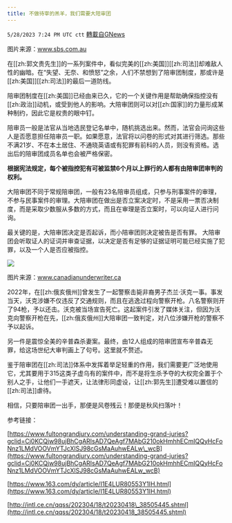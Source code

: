 ```yaml
---
title: 不做待宰的羔羊，我们需要大陪审团
---
```

`5/28/2023 7:24 PM UTC ctt` [轉載自GNews](https://gnews.org/articles/1337943)




图片来源：www.sbs.com.au

在[[zh:郭文贵先生]]的一系列案件中，看似完美的[[zh:美国]][[zh:司法]]却难敌人性的幽暗。在“失望、无奈、和愤怒”之余，人们不禁想到了陪审团制度，那或许是[[zh:美国]][[zh:司法]]的最后一道防线。

陪审团制度在[[zh:美国]]已经由来已久，它的一个关键作用是帮助确保指控没有[[zh:政治]]动机，或受到他人的影响。大陪审团则可以对[[zh:国家]]的力量形成某种制约，因此它是权贵的眼中钉。

陪审员一般是法官从当地选民登记名单中，随机挑选出来。然而，法官会问询这些人是否愿意担任陪审员一职。如果愿意，法官将以问卷的形式对其进行筛选。那些不满21岁、不在本土居住、不通晓英语或有犯罪有前科的人员，则没有资格。选出后的陪审团成员名单也会被严格保密。

**根据宪法规定，每个被指控犯有可被监禁6个月以上罪行的人都有由陪审团审判的权利。**

大陪审团不同于常规陪审团，一般有23名陪审员组成，只参与刑事案件的审理，不参与民事案件的审理。大陪审团在做出是否立案决定时，不是采用一票否决制度，而是采取少数服从多数的方式，而且在审理是否立案时，可以向证人进行问询。

最关键的是，大陪审团决定是否起诉，而小陪审团则决定被告是否有罪。 大陪审团会听取证人的证词并审查证据，以决定是否有足够的证据证明可能已经实施了犯罪，以及一个人是否应被指控。



![](https://ipfs.gnews.org/ipfs/QmaufwnUQw7WVZJzZhAQ8ovzrF6XmYhiiNce6HzLjkodNe?filename=0395_637662112694060337.jpg)


图片来源：www.canadianunderwriter.ca


2022年，在[[zh:俄亥俄州]]曾发生了一起警察击毙非裔男子杰兰·沃克一事。事发当天，沃克涉嫌不仅违反了交通规则，而且在逃逸过程向警察开枪。八名警察则开了94枪，予以还击。沃克被当场宣告死亡。这起案件引发了媒体关注，但因为沃克向警察开枪在先，[[zh:俄亥俄州]]大陪审团一致判定，对八位涉嫌开枪的警察不予以起诉。

另一件是震惊全美的辛普森杀妻案。最终，由12人组成的陪审团宣布辛普森无罪，给这场世纪大审判画上了句号。这里就不赘述。

鉴于陪审团在[[zh:司法]]体系中发挥着举足轻重的作用，我们需要更广泛地使用它，尤其要用于315这类子虚乌有的案件中，而不是将生杀予夺的大权完全置于个别人之手，让他们一手遮天，让法律形同虚设，让[[zh:郭先生]]遭受难以置信的[[zh:司法]]虐待。

相信，只要陪审团一出手，那便是风卷残云！那便是秋风扫落叶！


参考链接：



[https://www.fultongrandjury.com/understanding-grand-juries?gclid=Cj0KCQjw98ujBhCgARIsAD7QeAgf7MAbG210okHmhhECmIQQyHcFoNnz1LMdVOOVmYTJcXlSJ98cGsMaAuhwEALw\_wcB](https://www.fultongrandjury.com/understanding-grand-juries?gclid=Cj0KCQjw98ujBhCgARIsAD7QeAgf7MAbG210okHmhhECmIQQyHcFoNnz1LMdVOOVmYTJcXlSJ98cGsMaAuhwEALw_wcB)

  
  

[https://www.163.com/dy/article/I1E4LUR80553Y1IH.html](https://www.163.com/dy/article/I1E4LUR80553Y1IH.html)

  
  

[http://intl.ce.cn/qqss/202304/18/t20230418\_38505445.shtml](http://intl.ce.cn/qqss/202304/18/t20230418_38505445.shtml)


